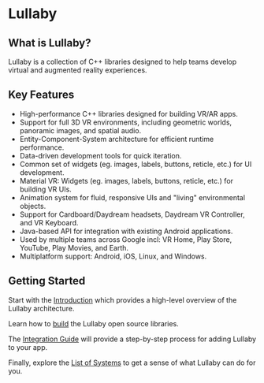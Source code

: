 # Lullaby


## What is Lullaby?

Lullaby is a collection of C++ libraries designed to help teams develop virtual
and augmented reality experiences.

## Key Features

*   High-performance C++ libraries designed for building VR/AR apps.
*   Support for full 3D VR environments, including geometric worlds, panoramic
    images, and spatial audio.
*   Entity-Component-System architecture for efficient runtime performance.
*   Data-driven development tools for quick iteration.
*   Common set of widgets (eg. images, labels, buttons, reticle, etc.) for UI
    development.
*   Material VR: Widgets (eg. images, labels, buttons, reticle, etc.) for
    building VR UIs.
*   Animation system for fluid, responsive UIs and "living" environmental
    objects.
*   Support for Cardboard/Daydream headsets, Daydream VR Controller, and VR
    Keyboard.
*   Java-based API for integration with existing Android applications.
*   Used by multiple teams across Google incl: VR Home, Play Store, YouTube,
    Play Movies, and Earth.
*   Multiplatform support: Android, iOS, Linux, and Windows.

## Getting Started

Start with the [Introduction](introduction.md) which provides a high-level
overview of the Lullaby architecture.

Learn how to [build](building_github.md) the Lullaby open source libraries.


The [Integration Guide](integration-guide.md) will provide a step-by-step
process for adding Lullaby to your app.


Finally, explore the [List of Systems](list-of-systems.md) to get a sense of
what Lullaby can do for you.

